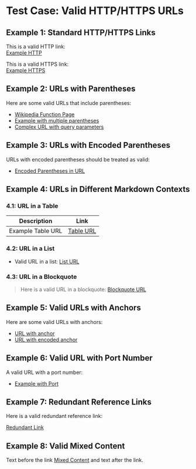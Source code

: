 # Test Case: Valid HTTP/HTTPS URLs

## Example 1: Standard HTTP/HTTPS Links

This is a valid HTTP link:  
[Example HTTP](http://example.com)

This is a valid HTTPS link:  
[Example HTTPS](https://example.com)

## Example 2: URLs with Parentheses

Here are some valid URLs that include parentheses:

- [Wikipedia Function Page](https://en.wikipedia.org/wiki/Function_\(_mathematics\))
- [Example with multiple parentheses](https://example.com/resource_\(_type_\)_v2)
- [Complex URL with query parameters](https://example.com/search?q=test_\(query\)&sort=asc)

## Example 3: URLs with Encoded Parentheses

URLs with encoded parentheses should be treated as valid:

- [Encoded Parentheses in URL](https://example.com/path%28with%29encoded%29)

## Example 4: URLs in Different Markdown Contexts

### 4.1: URL in a Table

| Description       | Link                                                      |
|-------------------|-----------------------------------------------------------|
| Example Table URL | [Table URL](https://example.com/table_\(_link\))          |

### 4.2: URL in a List

- Valid URL in a list: [List URL](https://example.com/list_\(_link\))

### 4.3: URL in a Blockquote

> Here is a valid URL in a blockquote: [Blockquote URL](https://example.com/quote_\(_link\))

## Example 5: Valid URLs with Anchors

Here are some valid URLs with anchors:

- [URL with anchor](https://example.com/page#section)
- [URL with encoded anchor](https://example.com/page#section%28with%29parentheses)

## Example 6: Valid URL with Port Number

A valid URL with a port number:

- [Example with Port](http://example.com:8080)

## Example 7: Redundant Reference Links

Here is a valid redundant reference link:

[Redundant Link][1]

[1]: https://example.com/redundant_\(_link\)

## Example 8: Valid Mixed Content

Text before the link [Mixed Content](https://example.com/mixed_\(_content\)) and text after the link.


